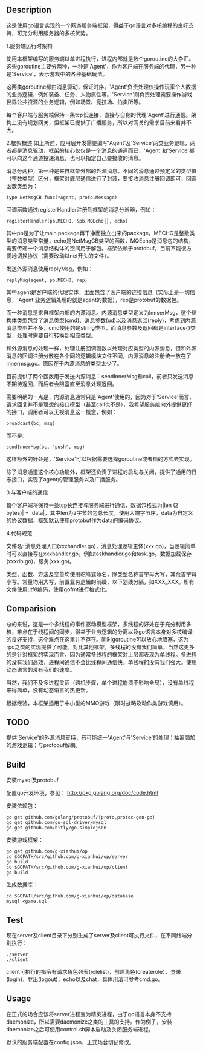## Description

这是使用go语言实现的一个网游服务端框架，得益于go语言对多核编程的良好支持，可充分利用服务器的多核优势。

1.服务端运行时架构

使用本框架编写的服务端以单进程执行，进程内部就是数个goroutine的大杂汇。这些goroutine主要分两种，一种是'Agent'，作为客户端在服务端的代理，另一种是'Service'，表示游戏中的各种基础玩法。

这两类goroutine都由消息驱动，保证时序。'Agent'负责处理仅操作玩家个人数据的业务逻辑，例如装备、任务、人物属性等。'Service'则负责处理需要操作游戏世界公共资源的业务逻辑，例如场景、竞技场、拍卖所等。

每个客户端与服务端保持一条tcp长连接，直接与自身的代理'Agent'进行通信。架构上没有规划网关，但框架已提供了广播服务，所以对网关的需求目前来看并不大。

2.框架概述
如上所述，应用层开发需要编写'Agent'及'Service'两类业务逻辑，两者都是消息驱动，框架的核心仅仅是一个消息的通道而已，'Agent'和'Service'都可以向这个通道投递消息，也可以指定自己要接收的消息。

消息分两种，第一种是来自框架外部的外源消息。不同的消息通过预定义的类型值（整数类型）区分，框架对底层通信进行了封装，要接收消息注册回调即可，回调函数类型为：
```
type NetMsgCB func(*Agent, proto.Message)
```
回调函数通过registerHandler注册到框架的消息分派器，例如：
```
registerHandler(pb.MECHO, &pb.MQEcho{}, echo)
```
其中pb是为了让main package再干净而独立出来的package，MECHO是整数类型的消息类型常量，echo是NetMsgCB类型的函数，MQEcho是消息包的结构，需要传递一个消息结构体的空间用于解包。框架依赖于protobuf，目前不能很方便地切换协议（需要改动以net开头的文件）。

发送外源消息使用replyMsg，例如：
```
replyMsg(agent, pb.MECHO, rep)
```
其中agent是客户端的代理实体，里面包含了客户端的连接信息（实际上是一切信息，'Agent'业务逻辑处理的就是agent的数据），rep是protobuf的数据包。

而一种消息是来自框架内部的内源消息。内源消息类型定义为InnserMsg，这个结构体类型包含了消息类型(cmd)、消息参数(ud)以及消息返回(reply)，考虑到内源消息类型并不多，cmd使用的是string类型，而消息参数及返回都是interface{}类型，处理时需要自行转换到相应类型。

和外源消息的处理一样，处理注册回调函数以处理对应类型的内源消息，但和外源消息的回调注册分散在各个同的逻辑模块文件不同，内源消息的注册统一放在了innermsg.go。原因在于内源消息的类型太少了。

目前提供了两个函数用于发送内源消息：sendInnerMsg和call，前者只发送消息不期待返回，而后者会阻塞直至消息处理返回。

需要明确的一点是，内源消息通常只是'Agent'使用的，因为对于'Service'而言，请求回复并不是理想的接口模型（甚至call也不是），我希望服务能向外提供更好的接口，调用者可以无视消息这一概念，例如：
```
broadcast(bc, msg)
```
而不是:
```
sendInnerMsg(bc, "push", msg)
```
这样额外的好处是，'Service'可以根据需要选择goroutine或者锁的方式去实现。

除了消息通道这个核心功能外，框架还负责了进程的启动与关闭，提供了通用的日志接口，实现了agent的管理服务以及广播服务。

3.与客户端的通信

每个客户端将保持一条tcp长连接与服务端进行通信，数据包格式为|len (2 bytes)| + |data|，其中len为2字节的包总长度，使用大端字节序，data为自定义的协议数据，框架默认使用protobuf作为data的编码协议。

4.代码规范

文件名: 消息处理入口(xxxhandler.go)，消息处理逻辑主体(xxx.go)，当逻辑简单时可以直接写在xxxhandler.go。例如taskhandler.go和task.go。数据加载保存(xxxdb.go)，服务(xxx.go)。

类型、函数、方法及变量均使用驼峰式命名，除类型名称首字母大写，其余首字母小写。常量均用大写，前置业务逻辑的前缀，以下划线分隔，如XXX_XXX。所有文件使用utf8编码，使用gofmt进行格式化。

## Comparision
总的来说，这是一个多线程的事件驱动模型框架，多线程的好处在于充分利用多核，难点在于线程间的同步，得益于业务逻辑的分离以及go语言本身对多核编译的良好支持，这个难点在这里并不存在。同时goroutine可以放心地阻塞，这为rpc之类的实现提供了可能。对比其他框架，多线程的没有我们简单，当然这更多的是针对框架的实现而言，因为通常多线程的框架对上层都表现为单线程。多进程的没有我们高效，进程间通信不会比线程间通信快。单线程的没有我们强大。使用动态语言的没有我们的速度。

当然，我们不及多进程灵活（跨机步骤，单个进程崩溃不影响全局），没有单线程来得简单，没有动态语言的热更新。

根据经验，本框架适用于中小型的MMO游戏（限时战略及动作类游戏慎用）。

## TODO
提供'Service'的外源消息支持，有可能统一'Agent'与'Service'的处理；抽离强加的游戏逻辑；与protobuf解耦。

## Build

安装mysql及protobuf

配置go开发环境，参见：
http://pkg.golang.org/doc/code.html

安装依赖包：
```
go get github.com/golang/protobuf/{proto,protoc-gen-go}
go get github.com/go-sql-driver/mysql
go get github.com/bitly/go-simplejson
```
安装游戏框架：
```
go get github.com/g-xianhui/op
cd $GOPATH/src/github.com/g-xianhui/op/server
go build
cd $GOPATH/src/github.com/g-xianhui/op/client
go build
```
生成数据库：
```
cd $GOPATH/src/github.com/g-xianhui/op/database
mysql <game.sql
```

## Test

现在server及client目录下分别生成了server及client可执行文件，在不同终端分别执行：
```
./server
./client
```
client可执行的指令有请求角色列表(rolelist)，创建角色(createrole），登录(login)，登出(logout)，echo以及chat，具体用法可参考cmd.go。

## Usage
在正式的场合应该将server进程变为精灵进程，由于go语言本身不支持daemonize，所以需要daemonize之类的工具的支持。作为例子，安装daemonize之后可使用control.sh脚本启动及关闭服务端进程。

默认的服务端配置在config.json，正式场合切记修改。

